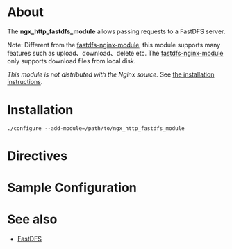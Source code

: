 About
====
The **ngx_http_fastdfs_module** allows passing requests to a FastDFS server.

Note: Different from the [fastdfs-nginx-module][], this module supports many features such as upload、download、delete etc. The [fastdfs-nginx-module][] only supports download files from local disk.

*This module is not distributed with the Nginx source.*  See [the installation instructions](#installation).

Installation
====
`./configure --add-module=/path/to/ngx_http_fastdfs_module`   


Directives
====


Sample Configuration
====



See also
========
* [FastDFS][]

[FastDFS]: https://github.com/happyfish100/fastdfs
[fastdfs-nginx-module]: https://github.com/happyfish100/fastdfs-nginx-module

